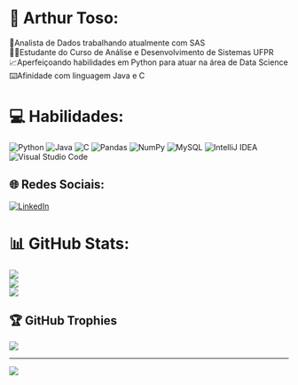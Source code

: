 # :wave: Arthur Toso:
:briefcase:Analista de Dados trabalhando atualmente com SAS<br>:student:Estudante do Curso de Análise e Desenvolvimento de Sistemas UFPR<br>:chart_with_upwards_trend:Aperfeiçoando habilidades em Python para atuar na área de Data Science<br>:keyboard:Afinidade com linguagem Java e C<br>

# 💻 Habilidades:
![Python](https://img.shields.io/badge/python-3670A0?style=for-the-badge&logo=python&logoColor=ffdd54) ![Java](https://img.shields.io/badge/java-%23ED8B00.svg?style=for-the-badge&logo=openjdk&logoColor=white) ![C](https://img.shields.io/badge/c-%2300599C.svg?style=for-the-badge&logo=c&logoColor=white)  ![Pandas](https://img.shields.io/badge/pandas-%23150458.svg?style=for-the-badge&logo=pandas&logoColor=white) ![NumPy](https://img.shields.io/badge/numpy-%23013243.svg?style=for-the-badge&logo=numpy&logoColor=white) ![MySQL](https://img.shields.io/badge/mysql-4479A1.svg?style=for-the-badge&logo=mysql&logoColor=white) ![IntelliJ IDEA](https://img.shields.io/badge/IntelliJIDEA-000000.svg?style=for-the-badge&logo=intellij-idea&logoColor=white) ![Visual Studio Code](https://img.shields.io/badge/Visual%20Studio%20Code-0078d7.svg?style=for-the-badge&logo=visual-studio-code&logoColor=white)

## 🌐 Redes Sociais:
[![LinkedIn](https://img.shields.io/badge/LinkedIn-%230077B5.svg?logo=linkedin&logoColor=white)](https://linkedin.com/in/arthur-toso-97532825a) 

# 📊 GitHub Stats:
![](https://github-readme-stats.vercel.app/api?username=ArthurToso&theme=radical&hide_border=false&include_all_commits=false&count_private=false)<br/>
![](https://github-readme-streak-stats.herokuapp.com/?user=ArthurToso&theme=radical&hide_border=false)<br/>
![](https://github-readme-stats.vercel.app/api/top-langs/?username=ArthurToso&theme=radical&hide_border=false&include_all_commits=false&count_private=false&layout=compact)

## 🏆 GitHub Trophies
![](https://github-profile-trophy.vercel.app/?username=ArthurToso&theme=radical&no-frame=false&no-bg=false&margin-w=4)

---
[![](https://visitcount.itsvg.in/api?id=ArthurToso&icon=0&color=12)](https://visitcount.itsvg.in)

<!-- Proudly created with GPRM ( https://gprm.itsvg.in ) -->
